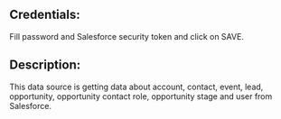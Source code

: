 ## Credentials:
Fill password and Salesforce security token and click on SAVE.

## Description:
This data source is getting data about account, contact, event, lead, opportunity, opportunity contact role, opportunity stage and user from Salesforce.
